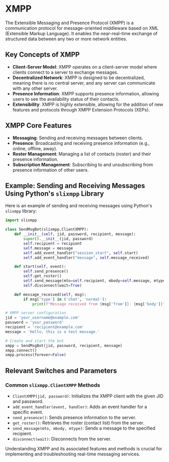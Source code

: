 # XMPP

The Extensible Messaging and Presence Protocol (XMPP) is a communication protocol for message-oriented middleware based on XML (Extensible Markup Language). It enables the near-real-time exchange of structured data between any two or more network entities.

## Key Concepts of XMPP

- **Client-Server Model**: XMPP operates on a client-server model where clients connect to a server to exchange messages.
- **Decentralized Network**: XMPP is designed to be decentralized, meaning there is no central server, and any server can communicate with any other server.
- **Presence Information**: XMPP supports presence information, allowing users to see the availability status of their contacts.
- **Extensibility**: XMPP is highly extensible, allowing for the addition of new features and protocols through XMPP Extension Protocols (XEPs).

## XMPP Core Features

- **Messaging**: Sending and receiving messages between clients.
- **Presence**: Broadcasting and receiving presence information (e.g., online, offline, away).
- **Roster Management**: Managing a list of contacts (roster) and their presence information.
- **Subscription Management**: Subscribing to and unsubscribing from presence information of other users.

## Example: Sending and Receiving Messages Using Python's `slixmpp` Library

Here is an example of sending and receiving messages using Python's `slixmpp` library:

```python
import slixmpp

class SendMsgBot(slixmpp.ClientXMPP):
    def __init__(self, jid, password, recipient, message):
        super().__init__(jid, password)
        self.recipient = recipient
        self.message = message
        self.add_event_handler("session_start", self.start)
        self.add_event_handler("message", self.message_received)

    def start(self, event):
        self.send_presence()
        self.get_roster()
        self.send_message(mto=self.recipient, mbody=self.message, mtype='chat')
        self.disconnect(wait=True)

    def message_received(self, msg):
        if msg['type'] in ('chat', 'normal'):
            print(f"Message received from {msg['from']}: {msg['body']}")

# XMPP server configuration
jid = 'your_username@example.com'
password = 'your_password'
recipient = 'recipient@example.com'
message = 'Hello, this is a test message.'

# Create and start the bot
xmpp = SendMsgBot(jid, password, recipient, message)
xmpp.connect()
xmpp.process(forever=False)
```

## Relevant Switches and Parameters

### Common `slixmpp.ClientXMPP` Methods
- `ClientXMPP(jid, password)`: Initializes the XMPP client with the given JID and password.
- `add_event_handler(event, handler)`: Adds an event handler for a specific event.
- `send_presence()`: Sends presence information to the server.
- `get_roster()`: Retrieves the roster (contact list) from the server.
- `send_message(mto, mbody, mtype)`: Sends a message to the specified recipient.
- `disconnect(wait)`: Disconnects from the server.

Understanding XMPP and its associated features and methods is crucial for implementing and troubleshooting real-time messaging services.